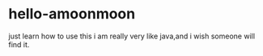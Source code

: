 # hello-amoonmoon
just learn how to use this
i am really very like java,and  i wish someone will find it.
